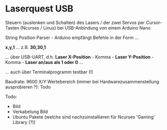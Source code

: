 # Laserquest USB

Steuern (auslenken und Schalten) des Lasers / der zwei Servos per Cursor-Tasten (Ncurses / Linux) bei USB-Anbindung von einem Arduino Nano

String Position Parser - Arduino empfängt Befehle in der Form ...

**x,y,1** ... z.B. **30,30,1**

... über USB-UART, d.h. **Laser X-Position** - Komma - **Laser Y-Position** - Komma - **Laser an/aus als 1 oder 0** ...

... auch über Terminalprogramm testbar (!)

Baudrate: 9600
X/Y Wertebereich (immer bei Hardwarezusammenstellung ausprobieren ?): Todo

Todo: 
* Bild
* Verkabelung Bild
* Ubuntu Pakete (welche sind nachzuinstallieren für Ncurses 'Gaming' Library (?))

